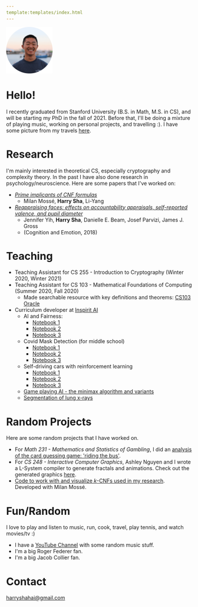 ```yaml
---
template:templates/index.html
---
```

<img id='image-of-me' src="/imgs/me.png" alt="A picture of me" width=25%>

# Hello! 
I recently graduated from Stanford University (B.S. in Math, M.S. in CS), and will be starting my PhD in the fall of 2021. Before that, I'll be doing a mixture of playing music, working on personal projects, and travelling :). I have some picture from my travels [here](./travel). 

# Research
I'm mainly interested in theoretical CS, especially cryptography and complexity theory. In the past I have also done research in psychology/neuroscience. Here are some papers that I've worked on:

* [*Prime implicants of CNF formulas*](/resources/cnfs_paper.pdf)
    * Milan Moss&eacute;, **Harry Sha**, Li-Yang
* [*Reappraising faces: effects on accountability appraisals, self-reported valence, and pupil diameter*](https://pubmed.ncbi.nlm.nih.gov/30092708/)
    * Jennifer Yih, **Harry Sha**, Danielle E. Beam, Josef Parvizi, James J. Gross
    * (Cognition and Emotion, 2018) 

# Teaching
* Teaching Assistant for CS 255 - Introduction to Cryptography (Winter 2020, Winter 2021)
* Teaching Assistant for CS 103 - Mathematical Foundations of Computing (Summer 2020, Fall 2020)
  * Made searchable resource with key definitions and theorems: [CS103 Oracle](https://cs103oracle.netlify.app)
* Curriculum developer at [Inspirit AI](https://www.inspiritai.com/)
  * AI and Fairness:
      * [Notebook 1](https://colab.research.google.com/drive/1JBi5T7LwlYRxwhfd9yuUuLUH3cQ6AioZ?usp=sharing)
      * [Notebook 2](https://colab.research.google.com/drive/1cxhJ4fEslr0uRxt0_s-ssdWFEFhGfaqb?usp=sharing)
      * [Notebook 3](https://colab.research.google.com/drive/1Cy_SP5HerKWeNH04unMEWFjWAhpzmzC3?usp=sharing)
  * Covid Mask Detection (for middle school)
      * [Notebook 1](https://colab.research.google.com/drive/1s7MgMp17M0S7xyKaMfi88mc3Nu7Cy3Cy?usp=sharing)
      * [Notebook 2](https://colab.research.google.com/drive/1isFzonlSvM5ABUDab2rGvziO7GL8eKea?usp=sharing)
      * [Notebook 3](https://colab.research.google.com/drive/1b4yZ-UskeG7oJY9xLM7hAxH3TA3ZRgQ1?usp=sharing)
  * Self-driving cars with reinforcement learning
      * [Notebook 1](https://drive.google.com/file/d/1jrDRhS6GzCZs8DfUfwNdI8mw0FZwogj7/view?usp=sharing)
      * [Notebook 2](https://drive.google.com/file/d/130CTAMJ15rAD-Mtcmnmc86Vy_DAQRoQe/view?usp=sharing)
      * [Notebook 3](https://drive.google.com/file/d/1yb8N0nWWMh3MaL21pXHuGzdfeASBpov8/view?usp=sharing)
  * [Game playing AI - the minimax algorithm and variants](https://colab.research.google.com/drive/178WCS3ZlQCnMqtIfhuzaTh6nITSp9hS0?authuser=2)
  * [Segmentation of lung x-rays](https://colab.research.google.com/drive/1S7FP0NW02RNROfJh93GN6yMUDWnpUbWk?usp=sharing)

# Random Projects
Here are some random projects that I have worked on. 

* For *Math 231 - Mathematics and Statistics of Gambling*, I did an [analysis of the card guessing game: 'riding the bus'](/resources/bus.pdf).
* For *CS 248 - Interactive Computer Graphics*, Ashley Nguyen and I wrote a L-System compiler to generate fractals and animations. Check out the generated graphics [here](https://l-systems.netlify.app/).
* [Code to work with and visualize *k*-CNFs used in my research](https://github.com/harrysha1029/sat). Developed with Milan Moss&eacute;.

# Fun/Random
I love to play and listen to music, run, cook, travel, play tennis, and watch movies/tv :)

* I have a [YouTube Channel](https://www.youtube.com/channel/UCVjPFH1nsdSB03heP0Al36A) with some random music stuff.
* I'm a big Roger Federer fan.
* I'm a big Jacob Collier fan.



# Contact
<a href="mailto:harryshahai@gmail.com">harryshahai@gmail.com</a>

